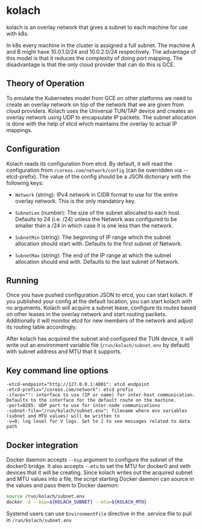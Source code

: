 # kolach

kolach is an overlay network that gives a subnet to each machine for use with
k8s.

In k8s every machine in the cluster is assigned a full subnet. The machine A
and B might have 10.0.1.0/24 and 10.0.2.0/24 respectively. The advantage of
this model is that it reduces the complexity of doing port mapping. The
disadvantage is that the only cloud provider that can do this is GCE.

## Theory of Operation

To emulate the Kubernetes model from GCE on other platforms we need to create
an overlay network on top of the network that we are given from cloud
providers. Kolach uses the Universal TUN/TAP device and creates an overlay network
using UDP to encapsulate IP packets. The subnet allocation is done with the help
of etcd which maintains the overlay to actual IP mappings.

## Configuration

Kolach reads its configuration from etcd. By default, it will read the configuration
from ```/coreos.com/network/config``` (can be overridden via --etcd-prefix).
The value of the config should be a JSON dictionary with the following keys:

* ```Network``` (string): IPv4 network in CIDR format to use for the entire overlay network. This
is the only mandatory key.

* ```SubnetLen``` (number): The size of the subnet allocated to each host. Defaults to 24 (i.e. /24) unless
the Network was configured to be smaller than a /24 in which case it is one less than the network.

* ```SubnetMin``` (string): The beginning of IP range which the subnet allocation should start with. Defaults
to the first subnet of Network.

* ```SubnetMax``` (string): The end of the IP range at which the subnet allocation should end with. Defaults to
the last subnet of Network.

## Running

Once you have pushed configuration JSON to etcd, you can start kolach. If you published your
config at the default location, you can start kolach with no arguments. Kolach will acquire a
subnet lease, configure its routes based on other leases in the overlay network and start
routing packets. Additionally it will monitor etcd for new members of the network and adjust
its routing table accordingly.

After kolach has acquired the subnet and configured the TUN device, it will write out an
environment variable file (```/run/kolach/subnet.env``` by default) with subnet address and
MTU that it supports.

## Key command line options

```
-etcd-endpoint="http://127.0.0.1:4001": etcd endpoint
-etcd-prefix="/coreos.com/network": etcd prefix
-iface="": interface to use (IP or name) for inter-host communication. Defaults to the interface for the default route on the machine.
-port=8285: UDP port to use for inter-node communications
-subnet-file="/run/kolach/subnet.env": filename where env variables (subnet and MTU values) will be written to
-v=0: log level for V logs. Set to 1 to see messages related to data path
```

## Docker integration

Docker daemon accepts ```--bip``` argument to configure the subnet of the docker0 bridge. It also accepts ```--mtu``` to set the MTU
for docker0 and veth devices that it will be creating. Since kolach writes out the acquired subnet and MTU values into
a file, the script starting Docker daemon can source in the values and pass them to Docker daemon:

```bash
source /run/kolach/subnet.env
docker -d --bip=${KOLACH_SUBNET} --mtu=${KOLACH_MTU}
```

Systemd users can use ```EnvironmentFile``` directive in the .service file to pull in ```/run/kolach/subnet.env```
